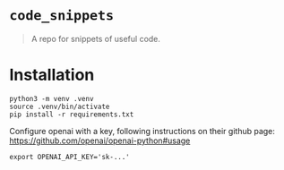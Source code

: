 # `code_snippets`

> A repo for snippets of useful code.

# Installation
```
python3 -m venv .venv
source .venv/bin/activate
pip install -r requirements.txt
```

Configure openai with a key, following instructions on their github page: https://github.com/openai/openai-python#usage

`export OPENAI_API_KEY='sk-...'`